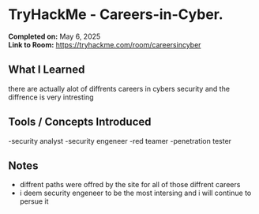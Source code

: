 # TryHackMe - Careers-in-Cyber.

**Completed on:** May 6, 2025  
**Link to Room:** https://tryhackme.com/room/careersincyber

##  What I Learned
there are actually alot of diffrents careers in cybers security and the diffrence is very intresting

##  Tools / Concepts Introduced

-security analyst
-security engeneer
-red teamer 
-penetration tester

##  Notes

- diffrent paths were offred by the site for all of those diffrent careers
- i deem security engeneer to be the most intersing and i will continue to persue it
